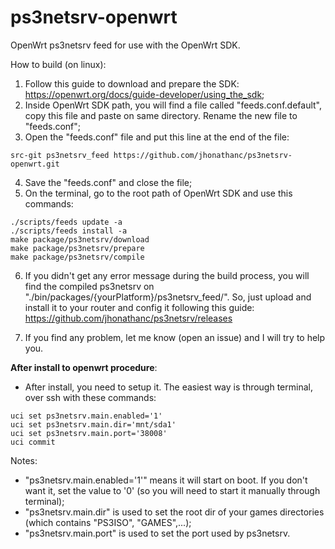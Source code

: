 # ps3netsrv-openwrt
OpenWrt ps3netsrv feed for use with the OpenWrt SDK.

How to build (on linux):
1. Follow this guide to download and prepare the SDK: https://openwrt.org/docs/guide-developer/using_the_sdk;
2. Inside OpenWrt SDK path, you will find a file called "feeds.conf.default", copy this file and paste on same directory. Rename the new file to "feeds.conf";
3. Open the "feeds.conf" file and put this line at the end of the file:
```
src-git ps3netsrv_feed https://github.com/jhonathanc/ps3netsrv-openwrt.git
```
4. Save the "feeds.conf" and close the file;
5. On the terminal, go to the root path of OpenWrt SDK and use this commands:
```
./scripts/feeds update -a
./scripts/feeds install -a
make package/ps3netsrv/download
make package/ps3netsrv/prepare
make package/ps3netsrv/compile
```
6. If you didn't get any error message during the build process, you will find the compiled ps3netsrv on "./bin/packages/{yourPlatform}/ps3netsrv_feed/". So, just upload and install it to your router and config it following this guide:
https://github.com/jhonathanc/ps3netsrv/releases

7. If you find any problem, let me know (open an issue) and I will try to help you.

<b>After install to openwrt procedure</b>:
- After install, you need to setup it. The easiest way is through terminal, over ssh with these commands:
```
uci set ps3netsrv.main.enabled='1'
uci set ps3netsrv.main.dir='mnt/sda1'
uci set ps3netsrv.main.port='38008'
uci commit
```
Notes:
- "ps3netsrv.main.enabled='1'" means it will start on boot. If you don't want it, set the value to '0' (so you will need to start it manually through terminal);
- "ps3netsrv.main.dir" is used to set the root dir of your games directories (which contains "PS3ISO", "GAMES",...);
- "ps3netsrv.main.port" is used to set the port used by ps3netsrv.
